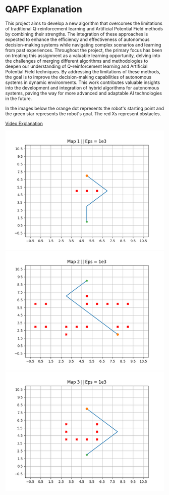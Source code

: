 # QAPF Explanation

This project aims to develop a new algorithm that overcomes the limitations of traditional Q-reinforcement learning and Artificial Potential Field methods by combining their strengths. The integration of these approaches is expected to enhance the efficiency and effectiveness of autonomous decision-making systems while navigating complex scenarios and learning from past experiences. Throughout the project, the primary focus has been on treating this assignment as a valuable learning opportunity, delving into the challenges of merging different algorithms and methodologies to deepen our understanding of Q-reinforcement learning and Artificial Potential Field techniques. By addressing the limitations of these methods, the goal is to improve the decision-making capabilities of autonomous systems in dynamic environments. This work contributes valuable insights into the development and integration of hybrid algorithms for autonomous systems, paving the way for more advanced and adaptable AI technologies in the future.

In the images below the orange dot represents the robot's starting point and the green star represents the robot's goal. The red Xs represent obstacles.

[Video Explanation](https://youtu.be/ay2QFU-9YuE?si=pu_m3_tSAQAoSyQ_)

![Map 1](map1.png)
![Map 2](map2.png)
![Map 3](map3.png)

